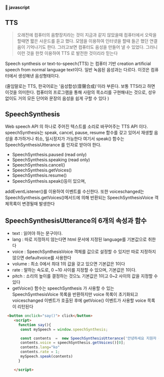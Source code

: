 #### :peach: javascript


## TTS 
> 오래전에 컴퓨터의 음향장치라는 것이 지금과 같지 않았을때 컴퓨터에서 오락을 할때면 짧은 사운드를 듣고 했다. 모뎀을 이용하여 인터넷을 할때 들곤 했던 연결음이 기억나기도 한다. 그러고보면 컴퓨터도 음성을 만들어 낼 수 있었다. 그러니 이런 것을 한컷 이용하여 TTS 로 발전한 것이리라 믿는다

Speech synthesis or text-to-speech(TTS) 는 컴퓨터 기반 creation artificial speech from normal language text이다.
일반 녹음된 음성과는 다르다. 이것은 컴퓨터에서 생성해낸 음성형태이다.


(줄임말로는 TTS, 한국어로는 '음성합성(音聲合成)'이라 부른다. 보통 TTS라고 하면 이것을 의미한다. 컴퓨터의 프로그램을 통해 사람의 목소리를 구현해내는 것으로, 성우 없이도 거의 모든 단어와 문장의 음성을 쉽게 구할 수 있다 )

## SpeechSynthesis
Web speech API 의 하나로 주어진 텍스트를 소리로 바꾸어주는 TTS API 이다.  
speechSynthesis는 speak, cancel, pause, resume 함수를 갖고 있어서 재생할 음성을 추가하거나 취소, 일시정지가 가능한다
여기서 speak() 함수는 SpeechSynthesisUtterance 를 인자로 받아야 한다. 

- SpeechSynthesis.paused (read only)   
- SpeechSynthesis.speaking (read only)   
- SpeechSynthesis.cancel()    
- SpeechSynthesis.getVoices()    
- SpeechSynthesis.resume()   
- SpeechSynthesis.speak()등이 있으며,   

addEventListener()를 이용하여 이벤트를 수신한다. 
또한 voiceschanged는 SpeechSynthesis.getVoices()메서드에 의해 반환되는 SpeechSynthesisVoice 객체목록이 변경될때 발생한다

## SpeechSynthesisUtterance의 6개의 속성과 함수
 - text : 읽어야 하는 문구이다. 
 - lang : 따로 지정하지 않는다면 html 문서에 지정된 language를 기본값으로 취한다
 - voice  : SpeechSynthesisVoice 객체를 값으로 설정할 수 있지만 따로 지정하지 않으면 defaultvoice를 사용한다
 - volume : 최소 0에서 최대 1의 값을 갖고 있으면 기본값은 1이다
 - rate  : 말하는 속도로, 0 ~10 사이를 지정할 수 있으며, 기본값은 1이다.
 - pitch : 소리의 높이를 결정하는 것으노 기본값은 1이고 0~2 사이의 값을 지정할 수 있다
 - getVoice() 함수는 speechSynthesis 가 사용할 수 있는 SpeechSynthesisVoice 목록을 반환하지만 voice 목록이 초기화되고 voiceschanged 이벤트가 호출된 후에 getVoice() 이벤트가 사용할 voice 목록이 리턴된다

``` html
 <button onclick="say()"> click</button>
    <script>
      function say(){
       const mySpeech = window.speechSynthesis;

       const contents  =  new SpeechSynthesisUtterance('안녕하세요 지원자 홍길동입니다 ' );
       contents.voice = speechSynthesis.getVoices()[0];
       contents.lang="ko"
       contents.rate = 1;
       mySpeech.speak(contents)
      }

    </script>
```   
